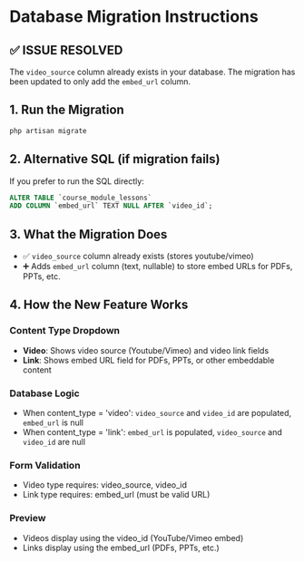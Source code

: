# Database Migration Instructions

## ✅ ISSUE RESOLVED

The `video_source` column already exists in your database. The migration has been updated to only add the `embed_url` column.

## 1. Run the Migration

```bash
php artisan migrate
```

## 2. Alternative SQL (if migration fails)

If you prefer to run the SQL directly:

```sql
ALTER TABLE `course_module_lessons` 
ADD COLUMN `embed_url` TEXT NULL AFTER `video_id`;
```

## 3. What the Migration Does

- ✅ `video_source` column already exists (stores youtube/vimeo)
- ➕ Adds `embed_url` column (text, nullable) to store embed URLs for PDFs, PPTs, etc.

## 4. How the New Feature Works

### Content Type Dropdown
- **Video**: Shows video source (Youtube/Vimeo) and video link fields
- **Link**: Shows embed URL field for PDFs, PPTs, or other embeddable content

### Database Logic
- When content_type = 'video': `video_source` and `video_id` are populated, `embed_url` is null
- When content_type = 'link': `embed_url` is populated, `video_source` and `video_id` are null

### Form Validation
- Video type requires: video_source, video_id
- Link type requires: embed_url (must be valid URL)

### Preview
- Videos display using the video_id (YouTube/Vimeo embed)
- Links display using the embed_url (PDFs, PPTs, etc.)